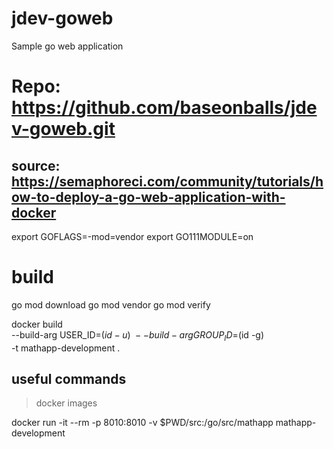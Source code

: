 # jdev-goweb
Sample go web application


# Repo:  https://github.com/baseonballs/jdev-goweb.git

## source: https://semaphoreci.com/community/tutorials/how-to-deploy-a-go-web-application-with-docker

export GOFLAGS=-mod=vendor
export GO111MODULE=on

# build

go mod download
go mod vendor
go mod verify


docker build \
         --build-arg USER_ID=$(id -u) \
         --build-arg GROUP_ID=$(id -g) \
         -t mathapp-development .

## useful commands

> docker images

docker run -it --rm -p 8010:8010 -v $PWD/src:/go/src/mathapp mathapp-development

